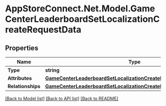 # AppStoreConnect.Net.Model.GameCenterLeaderboardSetLocalizationCreateRequestData

## Properties

Name | Type | Description | Notes
------------ | ------------- | ------------- | -------------
**Type** | **string** |  | 
**Attributes** | [**GameCenterLeaderboardSetLocalizationCreateRequestDataAttributes**](GameCenterLeaderboardSetLocalizationCreateRequestDataAttributes.md) |  | 
**Relationships** | [**GameCenterLeaderboardSetLocalizationCreateRequestDataRelationships**](GameCenterLeaderboardSetLocalizationCreateRequestDataRelationships.md) |  | 

[[Back to Model list]](../README.md#documentation-for-models) [[Back to API list]](../README.md#documentation-for-api-endpoints) [[Back to README]](../README.md)

